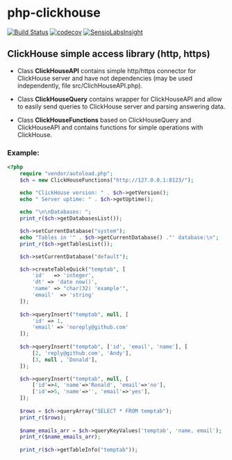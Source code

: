 # php-clickhouse
[![Build Status](https://api.travis-ci.org/ierusalim/php-clickhouse.svg?branch=master)](https://www.travis-ci.org/ierusalim/php-clickhouse)
[![codecov](https://codecov.io/gh/ierusalim/php-clickhouse/branch/master/graph/badge.svg)](https://codecov.io/gh/ierusalim/php-clickhouse)
[![SensioLabsInsight](https://insight.sensiolabs.com/projects/11c45a2c-1214-4b6e-909d-0e6ce4ad046c/mini.png)](https://insight.sensiolabs.com/projects/11c45a2c-1214-4b6e-909d-0e6ce4ad046c)
## ClickHouse simple access library (http, https)

* Class **ClickHouseAPI** contains simple http/https connector for ClickHouse server
and have not dependencies (may be used independently, file src/ClichHouseAPI.php).

* Class **ClickHouseQuery**  contains wrapper for ClickHouseAPI and allow to easily
send queries to ClickHouse server and parsing answering data.

* Class **ClickHouseFunctions** based on ClickHouseQuery and ClickHouseAPI and
contains functions for simple operations with ClickHouse.

### Example:
```php
<?php
    require "vendor/autoload.php";
    $ch = new ClickHouseFunctions("http://127.0.0.1:8123/");

    echo "ClickHouse version: " . $ch->getVersion();
    echo " Server uptime: " . $ch->getUptime();
    
    echo "\n\nDatabases: ";
    print_r($ch->getDatabasesList());

    $ch->setCurrentDatabase("system");
    echo "Tables in '" . $ch->getCurrentDatabase() ."' database:\n";
    print_r($ch->getTablesList());

    $ch->setCurrentDatabase("default");

    $ch->createTableQuick("temptab", [
        'id'   => 'integer',
        'dt' => 'date now()',
        'name' => "char(32) 'example'",
        'email'  => 'string'
    ]);
    
    $ch->queryInsert("temptab", null, [
        'id' => 1,
        'email' => 'noreply@github.com'
    ]);
    
    $ch->queryInsert("temptab", ['id', 'email', 'name'], [
        [2, 'reply@github.com', 'Andy'],
        [3, null , 'Donald'],
    ]);

    $ch->queryInsert("temptab", null, [
        ['id'=>4, 'name'=>'Ronald', 'email'=>'no'],
        ['id'=>5, 'name'=>'', 'email'=>'yes'],
    ]);
    
    $rows = $ch->queryArray("SELECT * FROM temptab");
    print_r($rows);
    
    $name_emails_arr = $ch->queryKeyValues('temptab', 'name, email');
    print_r($name_emails_arr);
    
    print_r($ch->getTableInfo("temptab"));
 ```

